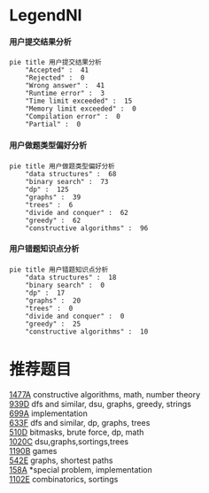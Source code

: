 # LegendNI

<!-- tabs:start -->



#### **用户提交结果分析**

```mermaid
pie title 用户提交结果分析
    "Accepted" :  41
    "Rejected" :  0
    "Wrong answer" :  41
    "Runtime error" :  3
    "Time limit exceeded" :  15
    "Memory limit exceeded" :  0
    "Compilation error" :  0
    "Partial" :  0
```

#### **用户做题类型偏好分析**

```mermaid
pie title 用户做题类型偏好分析
    "data structures" :  68
    "binary search" :  73
    "dp" :  125
    "graphs" :  39
    "trees" :  6
    "divide and conquer" :  62
    "greedy" :  62
    "constructive algorithms" :  96
```
#### **用户错题知识点分析**

```mermaid
pie title 用户错题知识点分析
    "data structures" :  18
    "binary search" :  0
    "dp" :  17
    "graphs" :  20
    "trees" :  0
    "divide and conquer" :  0
    "greedy" :  25
    "constructive algorithms" :  10
```



<!-- tabs:end -->
# 推荐题目
[1477A](https://codeforces.com/contest/1477/problem/A)		constructive algorithms,
                        math,
                        number theory		  
[939D](https://codeforces.com/contest/939/problem/D)		dfs and similar,
                        dsu,
                        graphs,
                        greedy,
                        strings		  
[699A](https://codeforces.com/contest/699/problem/A)		implementation		  
[633F](https://codeforces.com/contest/633/problem/F)		dfs and similar,
                        dp,
                        graphs,
                        trees		  
[510D](https://codeforces.com/contest/510/problem/D)		bitmasks,
                        brute force,
                        dp,
                        math		  
[1020C](https://codeforces.com/contest/1020/problem/C)		dsu,graphs,sortings,trees		  
[1190B](https://codeforces.com/contest/1190/problem/B)		games		  
[542E](https://codeforces.com/contest/542/problem/E)		graphs,
                        shortest paths		  
[158A](https://codeforces.com/contest/158/problem/A)		*special problem,
                        implementation		  
[1102E](https://codeforces.com/contest/1102/problem/E)		combinatorics,
                        sortings		  
